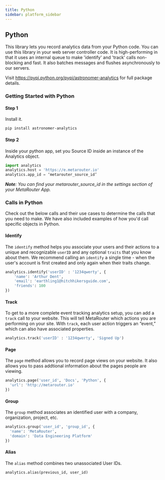 ```yaml
---
title: Python
sidebar: platform_sidebar
---
```


## Python

This library lets you record analytics data from your Python code. You can use this library in your web server controller code. It is high-performing in that it uses an internal queue to make 'identify' and 'track' calls non-blocking and fast. It also batches messages and flushes asynchronously to our servers.

Visit <https://pypi.python.org/pypi/astronomer-analytics> for full package details.

### Getting Started with Python

#### Step 1

Install it.

~~~ bash
pip install astronomer-analytics
~~~

#### Step 2

Inside your python app, set you Source ID inside an instance of the Analytics object.

~~~ python
import analytics
analytics.host = 'https://e.metarouter.io'
analytics.app_id = ‘metarouter_source_id’
~~~

***Note**: You can find your metarouter_source_id in the settings section of your MetaRouter App.*

### Calls in Python

Check out the below calls and their use cases to determine the calls that you need to make. We have also included examples of how you'd call specific objects in Python.

#### Identify

The `identify` method helps you associate your users and their actions to a unique and recognizable `userID` and any optional `traits` that you know about them. We recommend calling an `identify` a single time - when the user's account is first created and only again when their traits change.

~~~ python
analytics.identify('userID' : '1234qwerty', {
    'name': 'Arthur Dent',
    'email': 'earthling1@hitchhikersguide.com',
    'friends': 100
})
~~~

#### Track

To get to a more complete event tracking analytics setup, you can add a `track` call to your website. This will tell MetaRouter which actions you are performing on your site. With `track`, each user action triggers an “event,” which can also have associated properties.

~~~ python
analytics.track('userID' : '1234qwerty', 'Signed Up')
~~~

#### Page

The `page` method allows you to record page views on your website. It also allows you to pass addtional information about the pages people are viewing.

~~~ python
analytics.page('user_id', 'Docs', 'Python', {
  'url': 'http://metarouter.io'
})
~~~

#### Group

The `group` method associates an identified user with a company, organization, project, etc.

~~~ python
analytics.group('user_id', 'group_id', {
  'name': 'MetaRouter',
  'domain': 'Data Engineering Platform'
})
~~~

#### Alias

The `alias` method combines two unassociated User IDs.

~~~ python
analytics.alias(previous_id, user_id)
~~~
